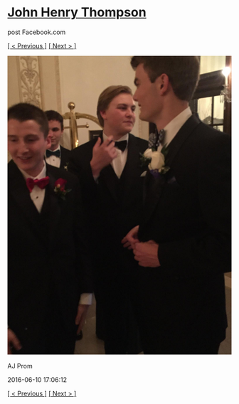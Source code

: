 # [John Henry Thompson](../README.md)
post Facebook.com

[[ < Previous ]](2016-06-10-14.md) [[ Next > ]](2016-06-10-16.md)

[![](../media/2016-06-10/AJ-Prom-13.jpg)](../README.md)

AJ Prom

2016-06-10 17:06:12

[[ < Previous ]](2016-06-10-14.md) [[ Next > ]](2016-06-10-16.md)